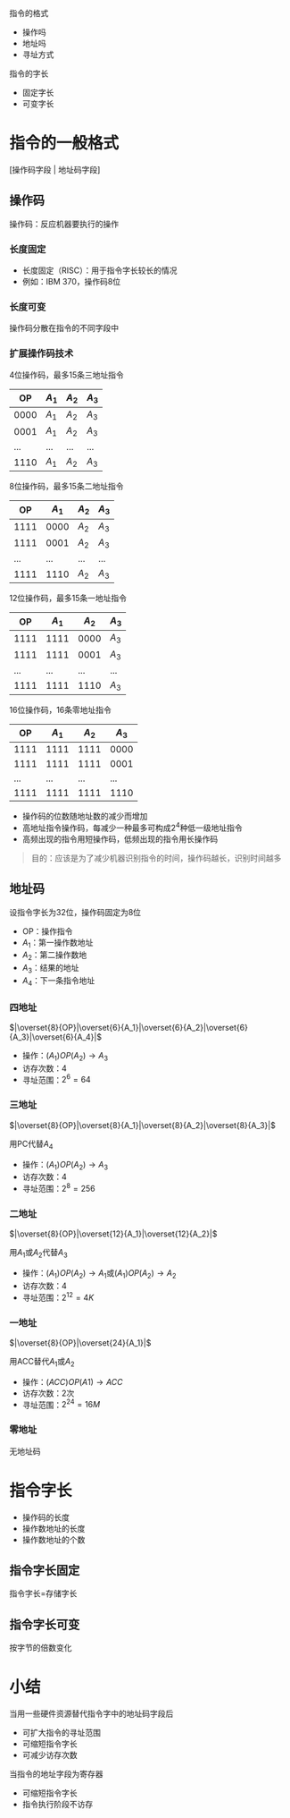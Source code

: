 指令的格式
- 操作吗
- 地址吗
- 寻址方式

指令的字长
- 固定字长
- 可变字长

# 指令的一般格式

[操作码字段 | 地址码字段]

## 操作码
操作码：反应机器要执行的操作

### 长度固定
- 长度固定（RISC）：用于指令字长较长的情况
- 例如：IBM 370，操作码8位

### 长度可变
操作码分散在指令的不同字段中

### 扩展操作码技术

4位操作码，最多15条三地址指令

|OP|$A_1$|$A_2$|$A_3$|
|-|-|-|-|
|0000|$A_1$|$A_2$|$A_3$|
|0001|$A_1$|$A_2$|$A_3$|
|... |...|...|...|
|1110|$A_1$|$A_2$|$A_3$|

8位操作码，最多15条二地址指令

|OP|$A_1$|$A_2$|$A_3$|
|-|-|-|-|
|1111|0000|$A_2$|$A_3$|
|1111|0001|$A_2$|$A_3$|
|... |...|...|...|
|1111|1110|$A_2$|$A_3$|

12位操作码，最多15条一地址指令

|OP|$A_1$|$A_2$|$A_3$|
|-|-|-|-|
|1111|1111|0000|$A_3$|
|1111|1111|0001|$A_3$|
|... |...|...|...|
|1111|1111|1110|$A_3$|

16位操作码，16条零地址指令

|OP|$A_1$|$A_2$|$A_3$|
|-|-|-|-|
|1111|1111|1111|0000|
|1111|1111|1111|0001|
|... |...|...|...|
|1111|1111|1111|1110|

- 操作码的位数随地址数的减少而增加
- 高地址指令操作码，每减少一种最多可构成$2^4$种低一级地址指令
- 高频出现的指令用短操作码，低频出现的指令用长操作码
> 目的：应该是为了减少机器识别指令的时间，操作码越长，识别时间越多

## 地址码
设指令字长为32位，操作码固定为8位
- OP：操作指令
- $A_1$：第一操作数地址
- $A_2$：第二操作数地
- $A_3$：结果的地址
- $A_4$：下一条指令地址

### 四地址

$|\overset{8}{OP}|\overset{6}{A_1}|\overset{6}{A_2}|\overset{6}{A_3}|\overset{6}{A_4}|$

- 操作：$(A_1)OP(A_2)\to A_3$
- 访存次数：4
- 寻址范围：$2^6=64$

### 三地址

$|\overset{8}{OP}|\overset{8}{A_1}|\overset{8}{A_2}|\overset{8}{A_3}|$

用PC代替$A_4$
- 操作：$(A_1)OP(A_2)\to A_3$
- 访存次数：4
- 寻址范围：$2^8=256$

### 二地址
$|\overset{8}{OP}|\overset{12}{A_1}|\overset{12}{A_2}|$

用$A_1$或$A_2$代替$A_3$

- 操作：$(A_1)OP(A_2)\to A_1$或$(A_1)OP(A_2)\to A_2$
- 访存次数：4
- 寻址范围：$2^12=4K$

### 一地址
$|\overset{8}{OP}|\overset{24}{A_1}|$

用ACC替代$A_1$或$A_2$
- 操作：$(ACC)OP(A1)\to ACC$
- 访存次数：2次
- 寻址范围：$2^24=16M$

### 零地址

无地址码

# 指令字长

- 操作码的长度
- 操作数地址的长度
- 操作数地址的个数

## 指令字长固定
指令字长=存储字长

## 指令字长可变

按字节的倍数变化

# 小结
当用一些硬件资源替代指令字中的地址码字段后
- 可扩大指令的寻址范围
- 可缩短指令字长
- 可减少访存次数

当指令的地址字段为寄存器
- 可缩短指令字长
- 指令执行阶段不访存

